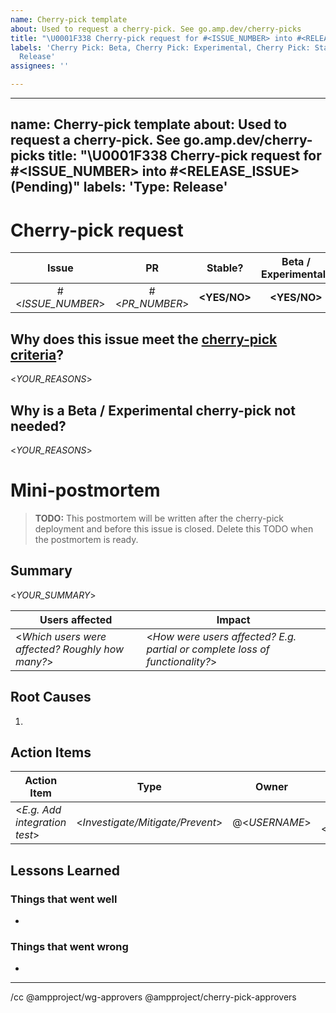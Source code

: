 ```yaml
---
name: Cherry-pick template
about: Used to request a cherry-pick. See go.amp.dev/cherry-picks
title: "\U0001F338 Cherry-pick request for #<ISSUE_NUMBER> into #<RELEASE_ISSUE> (Pending)"
labels: 'Cherry Pick: Beta, Cherry Pick: Experimental, Cherry Pick: Stable, Type:
  Release'
assignees: ''

---
```


---
name: Cherry-pick template
about: Used to request a cherry-pick. See go.amp.dev/cherry-picks
title: "\U0001F338 Cherry-pick request for #<ISSUE_NUMBER> into #<RELEASE_ISSUE> (Pending)"
labels: 'Type: Release'
---

<!--
MUST: Replace *everything* in angle brackets in the title AND body of this issue.
MUST: Update issue labels to indicate which channels the cherry-pick is going into.

If you have any questions see the [cherry-pick documentation](https://github.com/ampproject/amphtml/blob/master/contributing/release-schedule.md#cherry-picks).
-->

# Cherry-pick request

<!--
TIP: Cherry-picks into Stable most likely require a cherry-pick into Beta / Experimental too. Otherwise, your fix will be lost when Beta is promoted.
-->

|       Issue       |       PR       |   Stable?    | Beta / Experimental? | [Release issue](https://github.com/ampproject/amphtml/labels/Type%3A%20Release) |
| :---------------: | :------------: | :----------: | :------------------: | :-----------------------------------------------------------------------------: |
| #<_ISSUE_NUMBER_> | #<_PR_NUMBER_> | **<YES/NO>** |     **<YES/NO>**     |                               #<_RELEASE_ISSUE_>                                |

## Why does this issue meet the [cherry-pick criteria](https://github.com/ampproject/amphtml/blob/master/contributing/release-schedule.md#cherry-pick-criteria)?

<!--
TIP: Be specific.
-->

<_YOUR_REASONS_>

<!--
CONDITION: Cherry-picking into Stable but _not_ Beta / Experimental. Otherwise, delete.
-->

## Why is a Beta / Experimental cherry-pick not needed?

<_YOUR_REASONS_>

<!--
MUST: Filling out the mini-PM template is required _after_ the deployment of a stable cherry-pick. If this cherry-pick does not include stable, the mini-PM section can be deleted.

MUST: This issue cannot be closed until the mini-PM is written and its action items are completed.
-->

# Mini-postmortem

> **TODO:** This postmortem will be written after the cherry-pick deployment and before this issue is closed. Delete this TODO when the postmortem is ready.

## Summary

<!--
TIP: A few sentences summarizing the problem and impact.
-->

<_YOUR_SUMMARY_>

| Users affected                                   | Impact                                                                       |
| ------------------------------------------------ | ---------------------------------------------------------------------------- |
| <_Which users were affected? Roughly how many?_> | <_How were users affected? E.g. partial or complete loss of functionality?_> |

## Root Causes

1.

## Action Items

| Action Item                   |               Type               |     Owner     |      PR #      |
| ----------------------------- | :------------------------------: | :-----------: | :------------: |
| <_E.g. Add integration test_> | <_Investigate/Mitigate/Prevent_> | @<_USERNAME_> | #<_PR_NUMBER_> |

## Lessons Learned

### Things that went well

-

### Things that went wrong

-

---

/cc @ampproject/wg-approvers @ampproject/cherry-pick-approvers
